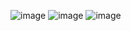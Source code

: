 
![image](https://user-images.githubusercontent.com/61240143/208286942-ab178359-c347-41ce-84bc-c612cf296afd.png)
![image](https://user-images.githubusercontent.com/61240143/208287670-3eadd08b-2a7f-4a49-8df5-c0bf775f0546.png)
![image](https://user-images.githubusercontent.com/61240143/208287685-2e5e3df0-297a-4cfe-aee6-2ccdecb62780.png)
